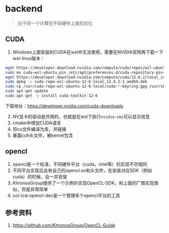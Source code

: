 # backend

> 对于同一个计算在不同硬件上面的优化

## CUDA

1. Windows上面安装的CUDA在wsl中无法使用，需要在NVIDIA官网再下载一下wsl-linux版本：

```sh
wget https://developer.download.nvidia.com/compute/cuda/repos/wsl-ubuntu/x86_64/cuda-wsl-ubuntu.pin
sudo mv cuda-wsl-ubuntu.pin /etc/apt/preferences.d/cuda-repository-pin-600
wget https://developer.download.nvidia.com/compute/cuda/12.6.2/local_installers/cuda-repo-wsl-ubuntu-12-6-local_12.6.2-1_amd64.deb
sudo dpkg -i cuda-repo-wsl-ubuntu-12-6-local_12.6.2-1_amd64.deb
sudo cp /var/cuda-repo-wsl-ubuntu-12-6-local/cuda-*-keyring.gpg /usr/share/keyrings/
sudo apt-get update
sudo apt-get -y install cuda-toolkit-12-6
```

下载地址：<https://developer.nvidia.com/cuda-downloads>

2. NV显卡的驱动是共用的，也就是在wsl下执行`nvidia-smi`可以显示信息
3. cmake中增加CUDA语言
4. 将cu文件编译为库，并链接
5. 暴露cuh头文件，被kernel包含

## opencl

1. opencl是一个标准，不同硬件平台（cuda，intel等）的实现不尽相同
2. 不同平台实现后会有自己的opencl.so和头文件，在安装对应SDK（例如cuda）的时候，会一并安装
3. KhronosGroup提供了一个示例的实现OpenCL-SDK，和上面的厂商实现类似，但是非常简单
4. ocl-icd-opencl-dev是一个管理多个opencl平台的工具

## 参考资料

1. <https://github.com/KhronosGroup/OpenCL-Guide>